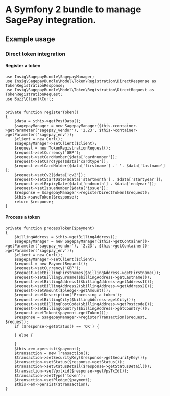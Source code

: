 # A Symfony 2 bundle to manage SagePay integration.

## Example usage

### Direct token integration

#### Register a token

    use Insig\SagepayBundle\SagepayManager;
    use Insig\SagepayBundle\Model\Token\Registration\DirectResponse as TokenRegistrationResponse;
    use Insig\SagepayBundle\Model\Token\Registration\DirectRequest as TokenRegistrationRequest;
    use Buzz\Client\Curl;


    private function registerToken()
    {
        $data = $this->getPostData();
        $sagepayManager = new SagepayManager($this->container->getParameter('sagepay_vendor'), '2.23', $this->container->getParameter('sagepay_env'));
        $client = new Curl();
        $sagepayManager->setClient($client);
        $request = new TokenRegistrationRequest();
        $request->setCurrency('GBP');
        $request->setCardNumber($data['cardnumber']);
        $request->setCardType($data['cardtype']);
        $request->setCardHolder($data['firstname'] .' '. $data['lastname'] );
        $request->setCv2($data['cv2']);
        $request->setStartDate($data['startmonth'] . $data['startyear']);
        $request->setExpiryDate($data['endmonth'] . $data['endyear']);
        $request->setIssueNumber($data['issue']);
        $response = $sagepayManager->registerDirectToken($request);
        $this->saveToken($response);
        return $response;
    }
    
#### Process a token

    private function processToken($payment)
    {
        $billingAddress = $this->getBillingAddress();
        $sagepayManager = new SagepayManager($this->getContainer()->getParameter('sagepay_vendor'), '2.23', $this->getContainer()->getParameter('sagepay_env'));
        $client = new Curl();
        $sagepayManager->setClient($client);
        $request = new PaymentRequest();
        $request->setCurrency('GBP');
        $request->setBillingFirstnames($billingAddress->getFirstname());
        $request->setBillingSurname($billingAddress->getLastname());
        $request->setBillingAddress1($billingAddress->getAddress1());
        $request->setBillingAddress2($billingAddress->getAddress2());
        $request->setAmount($pledge->getAmount());
        $request->setDescription('Processing a token');
        $request->setBillingCity($billingAddress->getCity());
        $request->setBillingPostCode($billingAddress->getPostcode());
        $request->setBillingCountry($billingAddress->getCountry());
        $request->setToken($payment->getToken());
        $response = $sagepayManager->registerTransaction($request, $request);
        if ($response->getStatus() == 'OK') {

        } else {

        }
        $this->em->persist($payment);
        $transaction = new Transaction();
        $transaction->setSecurityKey($response->getSecurityKey());
        $transaction->setStatus($response->getStatus());
        $transaction->setStatusDetail($response->getStatusDetail());
        $transaction->setVpxtxid($response->getVpsTxId());
        $transaction->setType('token');
        $transaction->setPledge($payment);
        $this->em->persist($transaction);
    }
